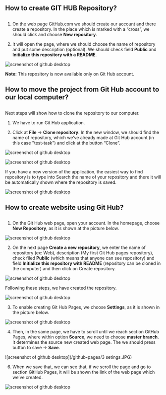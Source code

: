 ## How to create GIT HUB Repository?<h2>

1. On the web page GitHub.com we should create our account and there create a repository. In the place which is marked with a “cross”, we should click and choose **New repository**. 

2. It will open the page, where we should choose the name of repository and put some description (optional). We should check field **Public** and **Initialize this repository with a README**. 

![screenshot of github desktop](/github-slike/1.JPG)

**Note:** This repository is now available only on Git Hub account. 

## How to move the project from Git Hub account to our local computer? <h2>

Next steps will show how to clone the repository to our computer.

1. We have to run Git Hub application.

2. Click at **File** -> **Clone repository**. In the new window, we should find the name of repository, which we’ve already made at Git Hub account (in this case "test-task") and click at the button “Clone”.

![screenshot of github desktop](/github-slike/2.JPG)


![screenshot of github desktop](/github-slike/3.JPG)

If you have a new version of the application, the easiest way to find repository is to type into Search the name of your repository and there it will be automatically shown where the repository is saved.

![screenshot of github desktop](/github-slike/4.JPG)

## How to create website using Git Hub? <h2>

1. On the Git Hub web page, open your account. In the homepage, choose **New Repository**, as it is shown at the picture below.


![screenshot of github desktop](/github-pages/1.JPG)


2. On the next page **Create a new repository**, we enter the name of repository (ex: Web), description (My first Git Hub pages repository), check filed **Public** (which means that anyone can see repository) and field **Initialize this repository with README** (repository can be cloned in the computer) and then click on Create repository. 


![screenshot of github desktop](/github-pages/2.JPG)


Following these steps, we have created the repository. 



![screenshot of github desktop](/github-pages/6.JPG)



3. To enable creating Git Hub Pages, we choose **Settings**, as it is shown in the picture below.



![screenshot of github desktop](/github-pages/5.JPG)



4. Then, in the same page, we have to scroll until we reach section GitHub Pages, where within option **Source**, we need to choose **master branch**.  It determines the source new created web page. The we should press button to save -> **Save**.


![screenshot of github desktop](/github-pages/3 setings.JPG)


6. When we save that, we can see that, if we scroll the page and go to section GitHub Pages, it will be shown the link of the web page which we’ve created.



![screenshot of github desktop](/github-pages/4.JPG)


